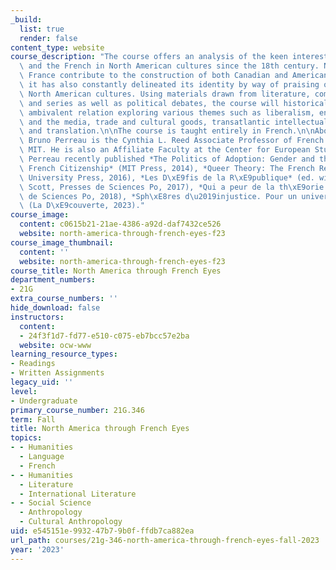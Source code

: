 ```yaml
---
_build:
  list: true
  render: false
content_type: website
course_description: "The course offers an analysis of the keen interest shown by France\
  \ and the French in North American cultures since the 18th century. Not only did\
  \ France contribute to the construction of both Canadian and American nations, but\
  \ it has also constantly delineated its identity by way of praising or criticizing\
  \ North American cultures. Using materials drawn from literature, comics, TV shows,\
  \ and series as well as political debates, the course will historically trace this\
  \ ambivalent relation exploring various themes such as liberalism, entertainment\
  \ and the media, trade and cultural goods, transatlantic intellectual encounters,\
  \ and translation.\n\nThe course is taught entirely in French.\n\nAbout the instructor:\
  \ Bruno Perreau is the Cynthia L. Reed Associate Professor of French Studies at\
  \ MIT. He is also an Affiliate Faculty at the Center for European Studies, Harvard.\
  \ Perreau recently published *The Politics of Adoption: Gender and the Making of\
  \ French Citizenship* (MIT Press, 2014), *Queer Theory: The French Response* (Stanford\
  \ University Press, 2016), *Les D\xE9fis de la R\xE9publique* (ed. with Joan W.\
  \ Scott, Presses de Sciences Po, 2017), *Qui a peur de la th\xE9orie queer ?* (Presses\
  \ de Sciences Po, 2018), *Sph\xE8res d\u2019injustice. Pour un universalisme minoritaire*\
  \ (La D\xE9couverte, 2023)."
course_image:
  content: c0615b21-21ae-4386-a92d-daf7432ce526
  website: north-america-through-french-eyes-f23
course_image_thumbnail:
  content: ''
  website: north-america-through-french-eyes-f23
course_title: North America through French Eyes
department_numbers:
- 21G
extra_course_numbers: ''
hide_download: false
instructors:
  content:
  - 24f3f1d7-fd77-e510-c075-eb7bcc57e2ba
  website: ocw-www
learning_resource_types:
- Readings
- Written Assignments
legacy_uid: ''
level:
- Undergraduate
primary_course_number: 21G.346
term: Fall
title: North America through French Eyes
topics:
- - Humanities
  - Language
  - French
- - Humanities
  - Literature
  - International Literature
- - Social Science
  - Anthropology
  - Cultural Anthropology
uid: e545151e-9932-47b7-9b0f-ffdb7ca882ea
url_path: courses/21g-346-north-america-through-french-eyes-fall-2023
year: '2023'
---
```

